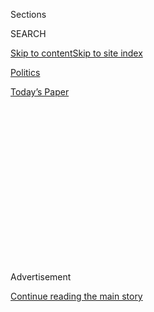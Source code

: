 <div id="app">

<div>

<div>

<div>

<div class="NYTAppHideMasthead css-1q2w90k e1suatyy0">

<div class="section css-ui9rw0 e1suatyy2">

<div class="css-eph4ug er09x8g0">

<div class="css-6n7j50">

</div>

<span class="css-1dv1kvn">Sections</span>

<div class="css-10488qs">

<span class="css-1dv1kvn">SEARCH</span>

</div>

[Skip to content](#site-content)[Skip to site
index](#site-index)

</div>

<div id="masthead-section-label" class="css-1wr3we4 eaxe0e00">

[Politics](https://www.nytimes3xbfgragh.onion/section/politics)

</div>

<div class="css-10698na e1huz5gh0">

</div>

</div>

<div id="masthead-bar-one" class="section hasLinks css-15hmgas e1csuq9d3">

<div class="css-uqyvli e1csuq9d0">

</div>

<div class="css-1uqjmks e1csuq9d1">

</div>

<div class="css-9e9ivx">

[](https://myaccount.nytimes3xbfgragh.onion/auth/login?response_type=cookie&client_id=vi)

</div>

<div class="css-1bvtpon e1csuq9d2">

[Today’s
Paper](https://www.nytimes3xbfgragh.onion/section/todayspaper)

</div>

</div>

</div>

</div>

<div data-aria-hidden="false">

<div id="site-content" data-role="main">

<div>

<div class="css-1aor85t" style="opacity:0.000000001;z-index:-1;visibility:hidden">

<div class="css-1hqnpie">

<div class="css-epjblv">

<span class="css-17xtcya">[Politics](/section/politics)</span><span class="css-x15j1o">|</span><span class="css-fwqvlz">Trump
Calls for Revoking Flag Burners’ Citizenship. Court Rulings Forbid
It.</span>

</div>

<div class="css-k008qs">

<div class="css-1iwv8en">

<span class="css-18z7m18"></span>

<div>

</div>

</div>

<span class="css-1n6z4y">https://nyti.ms/2ggoDIL</span>

<div class="css-1705lsu">

<div class="css-4xjgmj">

<div class="css-4skfbu" data-role="toolbar" data-aria-label="Social Media Share buttons, Save button, and Comments Panel with current comment count" data-testid="share-tools">

  - 
  - 
  - 
  - 
    
    <div class="css-6n7j50">
    
    </div>

  - 
  - 

</div>

</div>

</div>

</div>

</div>

</div>

<div class="css-13pd83m">

</div>

<div id="top-wrapper" class="css-1sy8kpn">

<div id="top-slug" class="css-l9onyx">

Advertisement

</div>

[Continue reading the main
story](#after-top)

<div class="ad top-wrapper" style="text-align:center;height:100%;display:block;min-height:250px">

<div id="top" class="place-ad" data-position="top" data-size-key="top">

</div>

</div>

<div id="after-top">

</div>

</div>

<div id="sponsor-wrapper" class="css-1hyfx7x">

<div id="sponsor-slug" class="css-19vbshk">

Supported by

</div>

[Continue reading the main
story](#after-sponsor)

<div id="sponsor" class="ad sponsor-wrapper" style="text-align:center;height:100%;display:block">

</div>

<div id="after-sponsor">

</div>

</div>

<div class="css-1vkm6nb ehdk2mb0">

# Trump Calls for Revoking Flag Burners’ Citizenship. Court Rulings Forbid It.

</div>

<div class="css-79elbk" data-testid="photoviewer-wrapper">

<div class="css-z3e15g" data-testid="photoviewer-wrapper-hidden">

</div>

<div class="css-1a48zt4 ehw59r15" data-testid="photoviewer-children">

![<span class="css-16f3y1r e13ogyst0" data-aria-hidden="true">An
American flag was burned outside the White House after Donald J. Trump
was elected president this
month.</span><span class="css-cnj6d5 e1z0qqy90" itemprop="copyrightHolder"><span class="css-1ly73wi e1tej78p0">Credit...</span><span><span>Al
Drago/The New York
Times</span></span></span>](https://static01.graylady3jvrrxbe.onion/images/2016/11/30/us/30flag/30flag-articleLarge.jpg?quality=75&auto=webp&disable=upscale)

</div>

</div>

<div class="css-xt80pu e12qa4dv0">

<div class="css-18e8msd">

<div class="css-vp77d3 epjyd6m0">

<div class="css-1baulvz">

By [<span class="css-1baulvz last-byline" itemprop="name">Charlie
Savage</span>](http://www.nytimes3xbfgragh.onion/by/charlie-savage)

</div>

</div>

  - Nov. 29,
    2016

  - 
    
    <div class="css-4xjgmj">
    
    <div class="css-d8bdto" data-role="toolbar" data-aria-label="Social Media Share buttons, Save button, and Comments Panel with current comment count" data-testid="share-tools">
    
      - 
      - 
      - 
      - 
        
        <div class="css-6n7j50">
        
        </div>
    
      - 
      - 
    
    </div>
    
    </div>

</div>

</div>

<div class="section meteredContent css-1r7ky0e" name="articleBody" itemprop="articleBody">

<div class="css-1fanzo5 StoryBodyCompanionColumn">

<div class="css-53u6y8">

WASHINGTON — Since the terrorist attacks of Sept. 11, 2001, politicians
have periodically [announced with
fanfare](http://www.nytimes3xbfgragh.onion/2010/05/07/world/07rights.html)
that they would [introduce a
bill](http://www.cruz.senate.gov/files/documents/Bills/20140905_Expatriate_Terrorist_Act.pdf)
to strip the citizenship of Americans accused of terrorism. The idea
tends to attract brief attention, but fades away, in part because the
Supreme Court long ago ruled that the Constitution does not permit the
government to take a person’s citizenship against his or her will.

But on Tuesday, President-elect Donald J. Trump revived the idea and
took it much further than the extreme case of a suspected terrorist. He
proposed that Americans who protest government policies by burning the
flag could lose their citizenship — meaning, among other things, their
right to vote — as punishment.

</div>

</div>

<div class="css-nj25e3">

> Nobody should be allowed to burn the American flag - if they do, there
> must be consequences - perhaps loss of citizenship or year in jail\!
> 
> — Donald J. Trump (@realDonaldTrump)
> [November 29, 2016](https://twitter.com/realDonaldTrump/status/803567993036754944?ref_src=twsrc%5Etfw)

</div>

<div class="css-1fanzo5 StoryBodyCompanionColumn">

<div class="css-53u6y8">

Mr. Trump wrote the post shortly after Fox News aired[a
segment](http://mms.tveyes.com/PlaybackPortal.aspx?SavedEditID=7e878902-48dd-4bc5-9726-266f8d700d30)
about a [dispute at Hampshire College in
Massachusetts](http://www.nytimes3xbfgragh.onion/2016/11/28/us/hampshire-college-flag-veterans-protest.html),
which removed the American flag from its campus flagpole after protests
over his election victory; during one demonstration, someone burned a
flag.

</div>

</div>

<div class="css-1fanzo5 StoryBodyCompanionColumn">

<div class="css-53u6y8">

Even if Mr. Trump were to persuade Congress to enact a criminal statute,
a dramatic shift in the balance between government power and individual
freedom, anyone convicted and sentenced could point to clear Supreme
Court precedents to make the case for a constitutional violation.

The obstacles include the precedent that the Constitution does not allow
the government to expatriate Americans against their will, through a
landmark 1967 case, [Afroyim v.
Rusk](https://scholar.google.com/scholar_case?case=2521246303796542623&hl=en&as_sdt=6&as_vis=1&oi=scholarr).
They also include a 1989 decision, [Texas v.
Johnson](https://www.law.cornell.edu/supremecourt/text/491/397), in
which the court struck down criminal laws banning flag burning, ruling
that the act was a form of political expression protected by the First
Amendment.

[David D.
Cole](https://www.law.georgetown.edu/faculty/cole-david-d.cfm), a
Georgetown University law professor who co-wrote the Supreme Court
briefs in the flag-burning case and who is about to become national
legal director at the American Civil Liberties Union, said he wondered
if Mr. Trump’s strategy was to goad people into burning flags in order
to “marginalize” the protests against him. But he also called Mr.
Trump’s proposal “beyond the pale.”

“To me it is deeply troubling that the person who is going to become the
most powerful government official in the United States doesn’t
understand the first thing about the First Amendment — which is you
can’t punish people for expressing dissent — and also doesn’t seem to
understand that citizenship is a constitutional right that cannot be
taken away, period, under any circumstances,” he said.

</div>

</div>

<div class="css-1fanzo5 StoryBodyCompanionColumn">

<div class="css-53u6y8">

The 1967 case involving the stripping of citizenship traces back to a
1940 law that automatically revoked the citizenship of Americans who
took actions like voting in a foreign country’s election or joining its
military.

The case centered on a man who had been born in Poland, became a
naturalized American citizen, and later went to Israel and voted in an
election there. When he subsequently tried to renew his American
passport, the State Department refused, saying he was no longer an
American citizen, and he
sued.

</div>

</div>

<div class="css-1sngw6j">

[](https://www.nytimes3xbfgragh.onion/interactive/2016/us/politics/donald-trump-administration.html)

<div class="css-1eoytci">

![](https://static01.graylady3jvrrxbe.onion/images/2016/11/11/us/politics/donald-trump-administration-1478905372015/donald-trump-administration-1478905372015-square640.jpg)

</div>

<div class="css-1rha1bf">

## Donald Trump’s Cabinet Is Complete. Here’s the Full List.

A list of appointees and nominees for top posts in the new
administration.

</div>

</div>

<div class="css-1fanzo5 StoryBodyCompanionColumn">

<div class="css-53u6y8">

In a 5-to-4 ruling, the Supreme Court called citizenship and the rights
that stem from it “no light trifle to be jeopardized any moment” by
politicians’ attempts to curtail it. The court said that the 14th
Amendment, which guarantees due process of law, does not empower the
government to “rob” someone’s citizenship. Americans, the ruling
explained, can only lose their citizenship by voluntarily renouncing it.

“The very nature of our free government makes it completely incongruous
to have a rule of law under which a group of citizens temporarily in
office can deprive another group of citizens of their citizenship,”
Justice Hugo L. Black wrote.

In a case in 1980, [Vance v.
Terrazas](https://supreme.justia.com/cases/federalhttps:/supreme.justia.com/cases/federal/us/444/252/case.html/us/444/252/case.html),
the Supreme Court extended that precedent by a vote of 6 to 3. That case
concerned a man who was born with both American and Mexican citizenship,
and who as a student took an oath of allegiance to Mexico, renouncing
his American citizenship in order to obtain a Mexican citizenship
document.

When the State Department said he had thus surrendered his American
citizenship, he sued. The court majority said he was still a citizen
because the government had to prove that he specifically intended to
relinquish it, rather than having said those words with a different
motivation, like fulfilling his desire to obtain the certificate.

</div>

</div>

<div class="css-1fanzo5 StoryBodyCompanionColumn">

<div class="css-53u6y8">

The 1989 flag-burning case was also decided by a vote of 5 to 4. It
centered on a protester who had burned a flag outside the 1984
Republican National Convention in Dallas as part of a political
demonstration against Reagan administration policies. The protester,
Gregory Johnson, was charged under a state law that criminalized
desecrating the flag and appealed his
conviction.

</div>

</div>

<div class="css-1sngw6j">

[](https://www.nytimes3xbfgragh.onion/interactive/2016/11/11/us/politics/what-trump-wants-to-change.html)

<div class="css-1eoytci">

![](https://static01.graylady3jvrrxbe.onion/images/2016/11/11/us/politics/what-trump-wants-to-change-1479009739985/what-trump-wants-to-change-1479009739985-largeHorizontalJumbo.png)

</div>

<div class="css-1rha1bf">

## 20 Things Donald Trump Said He Wanted to Get Rid of as President

Some of the parts of the government that Mr. Trump promised to dismantle
if he was elected.

</div>

</div>

<div class="css-1fanzo5 StoryBodyCompanionColumn">

<div class="css-53u6y8">

The majority ruled that Mr. Johnson’s act was symbolic speech protected
by the Constitution, effectively striking down state laws against flag
desecration across the country. In response, Congress swiftly enacted a
federal law against such desecration, but in 1990 the same five-justice
majority [struck it
down](https://www.law.cornell.edu/supremecourt/text/496/310), too.

Just one of the justices who participated in the flag-burning cases,
Justice Anthony M. Kennedy, is still on the court today; he sided with
the majority that struck down the bans. Justice Antonin Scalia, who died
in February and whose seat Mr. Trump will get to fill because Republican
senators refused to hold a hearing for President Obama’s nominee for the
vacancy, was also in the majority.

After the 1989 decision, supporters of a flag-burning ban tried to enact
an amendment to the Constitution to make an exception to the First
Amendment, but it twice [fell short in the
Senate](http://www.nytimes3xbfgragh.onion/1989/10/20/us/senate-rejects-amendment-outlawing-flag-desecration.html).

The issue flared again a decade ago. In 2005, Hillary Clinton, a senator
from New York at that time, co-sponsored the [Flag Protection
Act](https://www.congress.gov/bill/109th-congress/senate-bill/1911/cosponsors).
Arguing that desecration of the symbol “may amount to fighting words or
a direct threat to the physical and emotional well-being” of onlookers,
the bill would have banned flag burning if abusing the symbol was
“intended to incite a violent response rather than make a political
statement.”

The crafters of that bill sought to frame it as a compromise and an
alternative to an amendment, saying “the Bill of Rights is a guarantee
of those freedoms and should not be amended in a manner that could be
interpreted to restrict freedom, a course that is regularly resorted to
by authoritarian governments which fear freedom and not by free and
democratic nations.”

But Congress did not act on the legislation. The following year, when
the Senate again tried to approve a constitutional amendment to empower
Congress to ban flag desecration and it [fell one vote
short](http://www.nytimes3xbfgragh.onion/2006/06/27/washington/27cnd-flag.html)
of the necessary two-thirds majority, Mrs. Clinton was among those who
[voted against that
measure](http://www.nytimes3xbfgragh.onion/2006/06/28/washington/28hillary.html).

</div>

</div>

</div>

<div>

</div>

<div>

</div>

<div>

</div>

<div>

<div id="bottom-wrapper" class="css-1ede5it">

<div id="bottom-slug" class="css-l9onyx">

Advertisement

</div>

[Continue reading the main
story](#after-bottom)

<div id="bottom" class="ad bottom-wrapper" style="text-align:center;height:100%;display:block;min-height:90px">

</div>

<div id="after-bottom">

</div>

</div>

</div>

</div>

</div>

## Site Index

<div>

</div>

## Site Information Navigation

  - [© <span>2020</span> <span>The New York Times
    Company</span>](https://help.nytimes3xbfgragh.onion/hc/en-us/articles/115014792127-Copyright-notice)

<!-- end list -->

  - [NYTCo](https://www.nytco.com/)
  - [Contact
    Us](https://help.nytimes3xbfgragh.onion/hc/en-us/articles/115015385887-Contact-Us)
  - [Work with us](https://www.nytco.com/careers/)
  - [Advertise](https://nytmediakit.com/)
  - [T Brand Studio](http://www.tbrandstudio.com/)
  - [Your Ad
    Choices](https://www.nytimes3xbfgragh.onion/privacy/cookie-policy#how-do-i-manage-trackers)
  - [Privacy](https://www.nytimes3xbfgragh.onion/privacy)
  - [Terms of
    Service](https://help.nytimes3xbfgragh.onion/hc/en-us/articles/115014893428-Terms-of-service)
  - [Terms of
    Sale](https://help.nytimes3xbfgragh.onion/hc/en-us/articles/115014893968-Terms-of-sale)
  - [Site
    Map](https://spiderbites.nytimes3xbfgragh.onion)
  - [Help](https://help.nytimes3xbfgragh.onion/hc/en-us)
  - [Subscriptions](https://www.nytimes3xbfgragh.onion/subscription?campaignId=37WXW)

</div>

</div>

</div>

</div>
